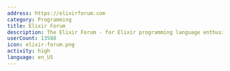 ```yaml
---
address: https://elixirforum.com
category: Programming
title: Elixir Forum
description: The Elixir Forum - for Elixir programming language enthusiasts!
userCount: 13588
icon: elixir-forum.png
activity: high
language: en_US
---
```

